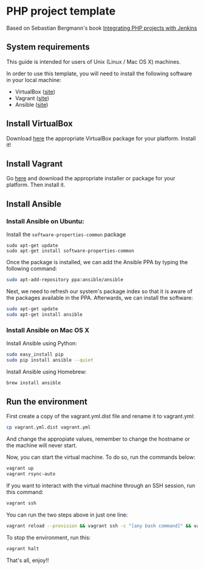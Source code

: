 # PHP project template

Based on Sebastian Bergmann's book [Integrating PHP projects with Jenkins](https://read.amazon.com/kp/embed?asin=B005QED7QY&preview=newtab&linkCode=kpe&ref_=cm_sw_r_kb_dp_uIHSwb11PX5V8)

## System requirements
This guide is intended for users of Unix (Linux / Mac OS X) machines.

In order to use this template, you will need to install the following software
in your local machine:
+ VirtualBox ([site](https://www.virtualbox.org/))
+ Vagrant ([site](https://www.vagrantup.com/))
+ Ansible ([site](http://www.ansible.com/))

## Install VirtualBox 

Download [here](https://www.virtualbox.org/wiki/Downloads) the appropriate VirtualBox package for your platform. Install
it!

## Install Vagrant

Go [here](http://www.vagrantup.com/downloads) and download the appropriate 
installer or package for your platform. Then install it.

## Install Ansible
### Install Ansible on Ubuntu:
Install the `software-properties-common` package

```
sudo apt-get update
sudo apt-get install software-properties-common
```

Once the package is installed, we can add the Ansible PPA by typing the 
following command:

```sh
sudo apt-add-repository ppa:ansible/ansible
```

Next, we need to refresh our system's package index so that it is aware of the 
packages available in the PPA. Afterwards, we can install the software:

```sh
sudo apt-get update
sudo apt-get install ansible
```
### Install Ansible on Mac OS X

Install Ansible using Python:

```sh
sudo easy_install pip
sudo pip install ansible --quiet
```

Install Ansible using Homebrew:

```sh
brew install ansible
```

## Run the environment

First create a copy of the vagrant.yml.dist file and rename it to vagrant.yml:

```sh
cp vagrant.yml.dist vagrant.yml
```

And change the appropiate values, remember to change the hostname or the machine
will never start.

Now, you can start the virtual machine. To do so, run the commands below:

```sh
vagrant up
vagrant rsync-auto
```

If you want to interact with the virtual machine through an SSH session, run 
this command:

```sh
vagrant ssh
```

You can run the two steps above in just one line:

```sh
vagrant reload --provision && vagrant ssh -c "[any bash command]" && vagrant rsync-auto
```

To stop the environment, run this:

```sh
vagrant halt
```

That's all, enjoy!!